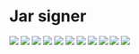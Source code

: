 # Jar signer

![](../../../pics/sematec-jarsigner1.png)
![](../../../pics/sematec-jarsigner2.png)
![](../../../pics/sematec-jarsigner3.png)
![](../../../pics/sematec-jarsigner4.png)
![](../../../pics/sematec-jarsigner5.png)
![](../../../pics/sematec-jarsigner6.png)
![](../../../pics/sematec-jarsigner7.png)
![](../../../pics/sematec-jarsigner8.png)
![](../../../pics/sematec-jarsigner9.png)
![](../../../pics/sematec-jarsigner10.png)
![](../../../pics/sematec-jarsigner11.png)
